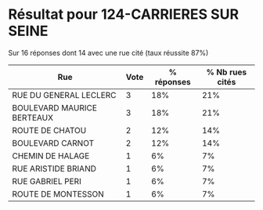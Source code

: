 # Résultat pour 124-CARRIERES SUR SEINE

Sur 16 réponses dont 14 avec une rue cité (taux réussite 87%)

| Rue | Vote | % réponses | % Nb rues cités|
|-----|------|------------|----------------|
| RUE DU GENERAL LECLERC | 3 | 18% | 21%|
| BOULEVARD MAURICE BERTEAUX | 3 | 18% | 21%|
| ROUTE DE CHATOU | 2 | 12% | 14%|
| BOULEVARD CARNOT | 2 | 12% | 14%|
| CHEMIN DE HALAGE | 1 | 6% | 7%|
| RUE ARISTIDE BRIAND | 1 | 6% | 7%|
| RUE GABRIEL PERI | 1 | 6% | 7%|
| ROUTE DE MONTESSON | 1 | 6% | 7%|
